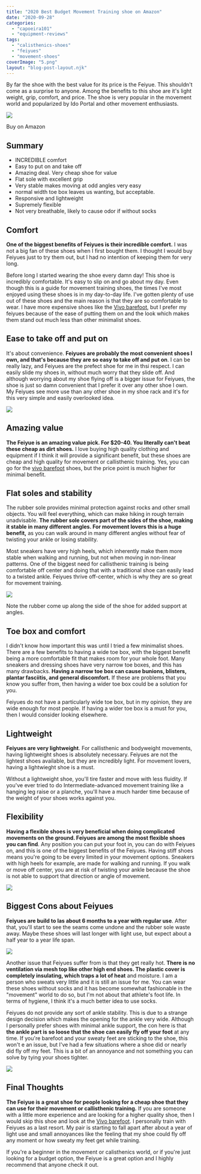 ```yaml
---
title: "2020 Best Budget Movement Training shoe on Amazon"
date: "2020-09-28"
categories: 
  - "capoeira101"
  - "equipment-reviews"
tags: 
  - "calisthenics-shoes"
  - "feiyues"
  - "movement-shoes"
coverImage: "5.png"
layout: "blog-post-layout.njk"
---
```


By far the shoe with the best value for its price is the Feiyue. This shouldn't come as a surprise to anyone. Among the benefits to this shoe are it's light weight, grip, comfort, and price. The shoe is very popular in the movement world and popularized by Ido Portal and other movement enthusiasts.

![](images/5-1024x630.png)

Buy on Amazon

## Summary

- INCREDIBLE comfort
- Easy to put on and take off
- Amazing deal. Very cheap shoe for value
- Flat sole with excellent grip
- Very stable makes moving at odd angles very easy
- normal width toe box leaves us wanting, but acceptable.
- Responsive and lightweight
- Supremely flexible
- Not very breathable, likely to cause odor if without socks

## Comfort

**One of the biggest benefits of Feiyues is their incredible comfort.** I was not a big fan of these shoes when I first bought them. I thought I would buy Feiyues just to try them out, but I had no intention of keeping them for very long.

Before long I started wearing the shoe every damn day! This shoe is incredibly comfortable. It's easy to slip on and go about my day. Even though this is a guide for movement training shoes, the times I've most enjoyed using these shoes is in my day-to-day life. I've gotten plenty of use out of these shoes and the main reason is that they are so comfortable to wear. I have more expensive shoes like the [Vivo barefoot](https://tidd.ly/34hliS9), but I prefer my feiyues because of the ease of putting them on and the look which makes them stand out much less than other minimalist shoes.

## Ease to take off and put on

It's about convenience. **Feiyues are probably the most convenient shoes I own, and that's because they are so easy to take off and put on**. I can be really lazy, and Feiyues are the prefect shoe for me in thsi respect. I can easily slide my shoes in, without much worry that they slide off. And although worrying about my shoe flying off is a bigger issue for Feiyues, the shoe is just so damn convenient that I prefer it over any other shoe I own. My Feiyues see more use than any other shoe in my shoe rack and it's for this very simple and easily overlooked idea.

![](images/3-1024x614.png)

## Amazing value

**The Feiyue is an amazing value pick. For $20-40. You literally can't beat these cheap as dirt shoes.** I love buying high quality clothing and equipment if I think it will provide a significant benefit, but these shoes are cheap and high quality for movement or callisthenic training. Yes, you can go for the [vivo barefoot](https://tidd.ly/34hliS9) shoes, but the price point is much higher for minimal benefit.

## Flat soles and stability

The rubber sole provides minimal protection against rocks and other small objects. You will feel everything, which can make hiking in rough terrain unadvisable. **The rubber sole covers part of the sides of the shoe, making it stable in many different angles. For movement lovers this is a huge benefit,** as you can walk around in many different angles without fear of twisting your ankle or losing stability.

Most sneakers have very high heels, which inherently make them more stable when walking and running, but not when moving in non-linear patterns. One of the biggest need for callisthenic training is being comfortable off center and doing that with a traditional shoe can easily lead to a twisted ankle. Feiyues thrive off-center, which is why they are so great for movement training.

![](images/1-1024x729.png)

Note the rubber come up along the side of the shoe for added support at angles.

## Toe box and comfort

I didn't know how important this was until I tried a few minimalist shoes. There are a few benefits to having a wide toe box, with the biggest benefit being a more comfortable fit that makes room for your whole foot. Many sneakers and dressing shoes have very narrow toe boxes, and this has many drawbacks. **Having a narrow toe box can cause bunions, blisters, plantar fasciitis, and general discomfort.** If these are problems that you know you suffer from, then having a wider toe box could be a solution for you.

Feiyues do not have a particularly wide toe box, but in my opinion, they are wide enough for most people. If having a wider toe box is a must for you, then I would consider looking elsewhere.

## Lightweight

**Feiyues are very lightweight**. For callisthenic and bodyweight movements, having lightweight shoes is absolutely necessary. Feiyues are not the lightest shoes available, but they are incredibly light. For movement lovers, having a lightwieght shoe is a must.

Without a lightweight shoe, you'll tire faster and move with less fluidity. If you've ever tried to do Intermediate-advanced movement training like a hanging leg raise or a planche, you'll have a much harder time because of the weight of your shoes works against you.

## Flexibility

**Having a flexible shoes is very beneficial when doing complicated movements on the ground. Feiyues are among the most flexible shoes you can find**. Any position you can put your foot in, you can do with Feiyues on, and this is one of the biggest benefits of the Feiyues. Having stiff shoes means you're going to be every limited in your movement options. Sneakers with high heels for example, are made for walking and running. If you walk or move off center, you are at risk of twisting your ankle because the shoe is not able to support that direction or angle of movement.

![](images/6-1024x805.png)

## Biggest Cons about Feiyues

**Feiyues are build to las about 6 months to a year with regular use**. After that, you'll start to see the seams come undone and the rubber sole waste away. Maybe these shoes will last longer with light use, but expect about a half year to a year life span.

![](images/2-1024x959.png)

Another issue that Feiyues suffer from is that they get really hot. **There is no ventilation via mesh top like other high end shoes. The plastic cover is completely insulating, which traps a lot of heat** and moisture. I am a person who sweats very little and it is still an issue for me. You can wear these shoes without socks and it has become somewhat fashionable in the "movement" world to do so, but I'm not about that athlete's foot life. In terms of hygiene, I think it's a much better idea to use socks.

Feiyues do not provide any sort of ankle stability. This is due to a strange design decision which makes the opening for the ankle very wide. Although I personally prefer shoes with minimal ankle support, the con here is that **the ankle part is so loose that the shoe can easily fly off your foot** at any time. If you're barefoot and your sweaty feet are sticking to the shoe, this won't e an issue, but I've had a few situations where a shoe did or nearly did fly off my feet. This is a bit of an annoyance and not something you can solve by tying your shoes tighter.

![](images/4-1024x711.png)

## Final Thoughts

**The Feiyue is a great shoe for people looking for a cheap shoe that they can use for their movement or callisthenic training.** If you are someone with a little more experience and are looking for a higher quality shoe, then I would skip this shoe and look at the [Vivo barefoot](https://tidd.ly/34hliS9). I personally train with Feiyues as a last resort. My pair is starting to fall apart after about a year of light use and small annoyances like the feeling that my shoe could fly off any moment or how sweaty my feet get while training.

If you're a beginner in the movement or calisthenics world, or if you're just looking for a budget option, the Feiyue is a great option and I highly recommend that anyone check it out.
